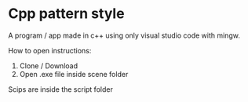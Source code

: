 # Cpp pattern style

A program / app made in c++ using only visual studio code with mingw.

How to open instructions: 
1. Clone / Download
2. Open .exe file inside scene folder

Scips are inside the script folder
